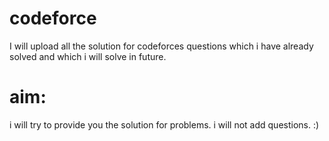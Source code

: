 # codeforce
I will upload all the solution for codeforces questions which i have already solved and which i will solve in future.

# aim:

i will try to provide you the solution for problems.
i will not add questions. :)
